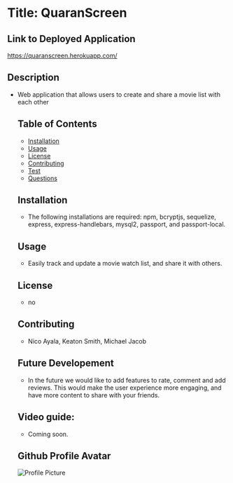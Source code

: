 # Title: QuaranScreen

  ## Link to Deployed Application
  https://quaranscreen.herokuapp.com/

  ## Description
  * Web application that allows users to create and share a movie list with each other
    ## Table of Contents
    - [Installation](#Installation)
    - [Usage](#Usage)
    - [License](#License)
    - [Contributing](#Contributing)
    - [Test](#Test)
    - [Questions](#Questions)
    ## Installation
    * The following installations are required: npm, bcryptjs,  sequelize, express, express-handlebars, mysql2, passport, and passport-local.
    ## Usage
    * Easily track and update a movie watch list, and share it with others.
    ## License
    * no
    ## Contributing
    * Nico Ayala, Keaton Smith, Michael Jacob
    ## Future Developement 
    * In the future we would like to add features to rate, comment and add reviews. This would make the user experience more engaging, and have more content to share with your friends.
    ## Video guide:
    * Coming soon.
    ## Github Profile Avatar
    ![Profile Picture](https://avatars1.githubusercontent.com/u/61567409?v=4=250x)
  
